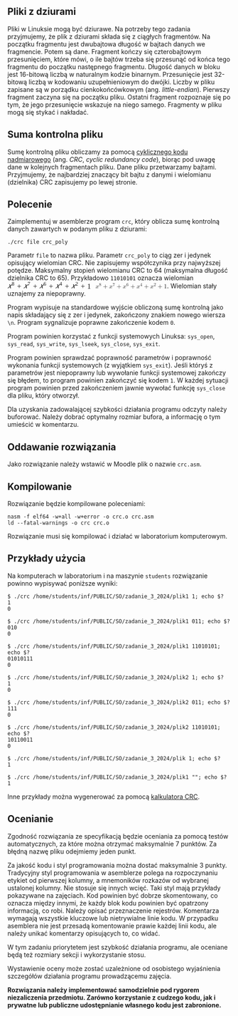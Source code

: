<div class="no-overflow"><span class="filter_mathjaxloader_equation"><span class="nolink"><h2>Pliki z dziurami</h2>

<p>Pliki w Linuksie mogą być dziurawe. Na potrzeby tego zadania przyjmujemy, że
plik z dziurami składa się z ciągłych fragmentów. Na początku fragmentu jest
dwubajtowa długość w bajtach danych we fragmencie. Potem są dane. Fragment
kończy się czterobajtowym przesunięciem, które mówi, o ile bajtów trzeba się
przesunąć od końca tego fragmentu do początku następnego fragmentu. Długość
danych w bloku jest 16-bitową liczbą w naturalnym kodzie binarnym. Przesunięcie
jest 32-bitową liczbą w kodowaniu uzupełnieniowym do dwójki. Liczby w pliku
zapisane są w porządku cienkokońcówkowym (ang. <em>little-endian</em>). Pierwszy
fragment zaczyna się na początku pliku. Ostatni fragment rozpoznaje się po tym,
że jego przesunięcie wskazuje na niego samego. Fragmenty w pliku mogą się
stykać i  nakładać.</p>

<h2>Suma kontrolna pliku</h2>

<p>Sumę kontrolną pliku obliczamy za pomocą
<a href="https://pl.wikipedia.org/wiki/Cykliczny_kod_nadmiarowy">cyklicznego kodu nadmiarowego</a>
(ang. <em>CRC</em>, <em>cyclic redundancy code</em>), biorąc pod uwagę dane w kolejnych
fragmentach pliku. Dane pliku przetwarzamy bajtami. Przyjmujemy, że najbardziej
znaczący bit bajtu z danymi i wielomianu (dzielnika) CRC zapisujemy po lewej
stronie.</p>

<h2>Polecenie</h2>

<p>Zaimplementuj w asemblerze program <code>crc</code>, który oblicza sumę kontrolną danych
zawartych w podanym pliku z dziurami:</p>

<pre><code>./crc file crc_poly
</code></pre>

<p>Parametr <code>file</code> to nazwa pliku. Parametr <code>crc_poly</code> to ciąg zer i jedynek
opisujący wielomian CRC. Nie zapisujemy współczynika przy najwyższej potędze.
Maksymalny stopień wielomianu CRC to 64 (maksymalna długość dzielnika CRC to
65). Przykładowo <code>11010101</code> oznacza wielomian <span class="MathJax_Preview" style="color: inherit;"></span><span class="MathJax" id="MathJax-Element-1-Frame" tabindex="0" style="position: relative;" data-mathml="&lt;math xmlns=&quot;http://www.w3.org/1998/Math/MathML&quot;&gt;&lt;msup&gt;&lt;mi&gt;x&lt;/mi&gt;&lt;mn&gt;8&lt;/mn&gt;&lt;/msup&gt;&lt;mo&gt;+&lt;/mo&gt;&lt;msup&gt;&lt;mi&gt;x&lt;/mi&gt;&lt;mn&gt;7&lt;/mn&gt;&lt;/msup&gt;&lt;mo&gt;+&lt;/mo&gt;&lt;msup&gt;&lt;mi&gt;x&lt;/mi&gt;&lt;mn&gt;6&lt;/mn&gt;&lt;/msup&gt;&lt;mo&gt;+&lt;/mo&gt;&lt;msup&gt;&lt;mi&gt;x&lt;/mi&gt;&lt;mn&gt;4&lt;/mn&gt;&lt;/msup&gt;&lt;mo&gt;+&lt;/mo&gt;&lt;msup&gt;&lt;mi&gt;x&lt;/mi&gt;&lt;mn&gt;2&lt;/mn&gt;&lt;/msup&gt;&lt;mo&gt;+&lt;/mo&gt;&lt;mn&gt;1&lt;/mn&gt;&lt;/math&gt;" role="presentation"><nobr aria-hidden="true"><span class="math" id="MathJax-Span-1" style="width: 14.156em; display: inline-block;"><span style="display: inline-block; position: relative; width: 11.587em; height: 0px; font-size: 122%;"><span style="position: absolute; clip: rect(1.478em, 1011.48em, 2.68em, -999.997em); top: -2.456em; left: 0em;"><span class="mrow" id="MathJax-Span-2"><span class="msubsup" id="MathJax-Span-3"><span style="display: inline-block; position: relative; width: 0.986em; height: 0px;"><span style="position: absolute; clip: rect(3.391em, 1000.5em, 4.156em, -999.997em); top: -3.986em; left: 0em;"><span class="mi" id="MathJax-Span-4" style="font-family: STIXGeneral; font-style: italic;">𝑥</span><span style="display: inline-block; width: 0px; height: 3.992em;"></span></span><span style="position: absolute; top: -4.369em; left: 0.549em;"><span class="mn" id="MathJax-Span-5" style="font-size: 70.7%; font-family: STIXGeneral;">8</span><span style="display: inline-block; width: 0px; height: 3.992em;"></span></span></span></span><span class="mo" id="MathJax-Span-6" style="font-family: STIXGeneral; padding-left: 0.276em;">+</span><span class="msubsup" id="MathJax-Span-7" style="padding-left: 0.276em;"><span style="display: inline-block; position: relative; width: 0.986em; height: 0px;"><span style="position: absolute; clip: rect(3.391em, 1000.5em, 4.156em, -999.997em); top: -3.986em; left: 0em;"><span class="mi" id="MathJax-Span-8" style="font-family: STIXGeneral; font-style: italic;">𝑥</span><span style="display: inline-block; width: 0px; height: 3.992em;"></span></span><span style="position: absolute; top: -4.369em; left: 0.549em;"><span class="mn" id="MathJax-Span-9" style="font-size: 70.7%; font-family: STIXGeneral;">7</span><span style="display: inline-block; width: 0px; height: 3.992em;"></span></span></span></span><span class="mo" id="MathJax-Span-10" style="font-family: STIXGeneral; padding-left: 0.276em;">+</span><span class="msubsup" id="MathJax-Span-11" style="padding-left: 0.276em;"><span style="display: inline-block; position: relative; width: 0.986em; height: 0px;"><span style="position: absolute; clip: rect(3.391em, 1000.5em, 4.156em, -999.997em); top: -3.986em; left: 0em;"><span class="mi" id="MathJax-Span-12" style="font-family: STIXGeneral; font-style: italic;">𝑥</span><span style="display: inline-block; width: 0px; height: 3.992em;"></span></span><span style="position: absolute; top: -4.369em; left: 0.549em;"><span class="mn" id="MathJax-Span-13" style="font-size: 70.7%; font-family: STIXGeneral;">6</span><span style="display: inline-block; width: 0px; height: 3.992em;"></span></span></span></span><span class="mo" id="MathJax-Span-14" style="font-family: STIXGeneral; padding-left: 0.276em;">+</span><span class="msubsup" id="MathJax-Span-15" style="padding-left: 0.276em;"><span style="display: inline-block; position: relative; width: 0.986em; height: 0px;"><span style="position: absolute; clip: rect(3.391em, 1000.5em, 4.156em, -999.997em); top: -3.986em; left: 0em;"><span class="mi" id="MathJax-Span-16" style="font-family: STIXGeneral; font-style: italic;">𝑥</span><span style="display: inline-block; width: 0px; height: 3.992em;"></span></span><span style="position: absolute; top: -4.369em; left: 0.549em;"><span class="mn" id="MathJax-Span-17" style="font-size: 70.7%; font-family: STIXGeneral;">4</span><span style="display: inline-block; width: 0px; height: 3.992em;"></span></span></span></span><span class="mo" id="MathJax-Span-18" style="font-family: STIXGeneral; padding-left: 0.276em;">+</span><span class="msubsup" id="MathJax-Span-19" style="padding-left: 0.276em;"><span style="display: inline-block; position: relative; width: 0.986em; height: 0px;"><span style="position: absolute; clip: rect(3.391em, 1000.5em, 4.156em, -999.997em); top: -3.986em; left: 0em;"><span class="mi" id="MathJax-Span-20" style="font-family: STIXGeneral; font-style: italic;">𝑥</span><span style="display: inline-block; width: 0px; height: 3.992em;"></span></span><span style="position: absolute; top: -4.369em; left: 0.549em;"><span class="mn" id="MathJax-Span-21" style="font-size: 70.7%; font-family: STIXGeneral;">2</span><span style="display: inline-block; width: 0px; height: 3.992em;"></span></span></span></span><span class="mo" id="MathJax-Span-22" style="font-family: STIXGeneral; padding-left: 0.276em;">+</span><span class="mn" id="MathJax-Span-23" style="font-family: STIXGeneral; padding-left: 0.276em;">1</span></span><span style="display: inline-block; width: 0px; height: 2.462em;"></span></span></span><span style="display: inline-block; overflow: hidden; vertical-align: -0.13em; border-left: 0px solid; width: 0px; height: 1.203em;"></span></span></nobr><span class="MJX_Assistive_MathML" role="presentation"><math xmlns="http://www.w3.org/1998/Math/MathML"><msup><mi>x</mi><mn>8</mn></msup><mo>+</mo><msup><mi>x</mi><mn>7</mn></msup><mo>+</mo><msup><mi>x</mi><mn>6</mn></msup><mo>+</mo><msup><mi>x</mi><mn>4</mn></msup><mo>+</mo><msup><mi>x</mi><mn>2</mn></msup><mo>+</mo><mn>1</mn></math></span></span><script type="math/tex" id="MathJax-Element-1">x^8+x^7+x^6+x^4+x^2+1</script>. Wielomian
stały uznajemy za niepoprawny.</p>

<p>Program wypisuje na standardowe wyjście obliczoną sumę kontrolną jako napis
składający się z zer i jedynek, zakończony znakiem nowego wiersza <code>\n</code>. Program
sygnalizuje poprawne zakończenie kodem <code>0</code>.</p>

<p>Program powinien korzystać z funkcji systemowych Linuksa: <code>sys_open</code>,
<code>sys_read</code>, <code>sys_write</code>, <code>sys_lseek</code>, <code>sys_close</code>, <code>sys_exit</code>.</p>

<p>Program powinien sprawdzać poprawność parametrów i poprawność wykonania funkcji
systemowych (z wyjątkiem <code>sys_exit</code>). Jeśli któryś z parametrów jest niepoprawny
lub wywołanie funkcji systemowej zakończy się błędem, to program powinien
zakończyć się kodem <code>1</code>. W każdej sytuacji program powinien przed zakończeniem
jawnie wywołać funkcję <code>sys_close</code> dla pliku, który otworzył.</p>

<p>Dla uzyskania zadowalającej szybkości działania programu odczyty należy
buforować. Należy dobrać optymalny rozmiar bufora, a informację o tym umieścić
w komentarzu.</p>

<h2>Oddawanie rozwiązania</h2>

<p>Jako rozwiązanie należy wstawić w Moodle plik o nazwie <code>crc.asm</code>.</p>

<h2>Kompilowanie</h2>

<p>Rozwiązanie będzie kompilowane poleceniami:</p>

<pre><code>nasm -f elf64 -w+all -w+error -o crc.o crc.asm
ld --fatal-warnings -o crc crc.o
</code></pre>

<p>Rozwiązanie musi się kompilować i działać w laboratorium komputerowym.</p>

<h2>Przykłady użycia</h2>

<p>Na komputerach w laboratorium i na maszynie <code>students</code> rozwiązanie powinno
wypisywać poniższe wyniki:</p>

<pre><code>$ ./crc /home/students/inf/PUBLIC/SO/zadanie_3_2024/plik1 1; echo $?
1
0
</code></pre>

<pre><code>$ ./crc /home/students/inf/PUBLIC/SO/zadanie_3_2024/plik1 011; echo $?
010
0
</code></pre>

<pre><code>$ ./crc /home/students/inf/PUBLIC/SO/zadanie_3_2024/plik1 11010101; echo $?
01010111
0
</code></pre>

<pre><code>$ ./crc /home/students/inf/PUBLIC/SO/zadanie_3_2024/plik2 1; echo $?
1
0
</code></pre>

<pre><code>$ ./crc /home/students/inf/PUBLIC/SO/zadanie_3_2024/plik2 011; echo $?
111
0
</code></pre>

<pre><code>$ ./crc /home/students/inf/PUBLIC/SO/zadanie_3_2024/plik2 11010101; echo $?
10110011
0
</code></pre>

<pre><code>$ ./crc /home/students/inf/PUBLIC/SO/zadanie_3_2024/plik 1; echo $?
1
</code></pre>

<pre><code>$ ./crc /home/students/inf/PUBLIC/SO/zadanie_3_2024/plik1 ""; echo $?
1
</code></pre>

<p>Inne przykłady można wygenerować za pomocą
<a href="https://rndtool.info/CRC-step-by-step-calculator">kalkulatora CRC</a>.</p>

<h2>Ocenianie</h2>

<p>Zgodność rozwiązania ze specyfikacją będzie oceniania za pomocą testów
automatycznych, za które można otrzymać maksymalnie 7 punktów. Za błędną nazwę
pliku odejmiemy jeden punkt.</p>

<p>Za jakość kodu i styl programowania można dostać maksymalnie 3 punkty.
Tradycyjny styl programowania w asemblerze polega na rozpoczynaniu etykiet
od pierwszej kolumny, a mnemoników rozkazów od wybranej ustalonej kolumny.
Nie stosuje się innych wcięć. Taki styl mają przykłady pokazywane na zajęciach.
Kod powinien być dobrze skomentowany, co oznacza między innymi, że każdy blok
kodu powinien być opatrzony informacją, co robi. Należy opisać przeznaczenie
rejestrów. Komentarza wymagają wszystkie kluczowe lub nietrywialne linie kodu.
W przypadku asemblera nie jest przesadą komentowanie prawie każdej linii kodu,
ale należy unikać komentarzy opisujących to, co widać.</p>

<p>W tym zadaniu priorytetem jest szybkość działania programu, ale oceniane będą
też rozmiary sekcji i wykorzystanie stosu.</p>

<p>Wystawienie oceny może zostać uzależnione od osobistego wyjaśnienia szczegółów
działania programu prowadzącemu zajęcia.</p>

<p><strong>Rozwiązania należy implementować samodzielnie pod rygorem niezaliczenia
przedmiotu. Zarówno korzystanie z cudzego kodu, jak i prywatne lub publiczne
udostępnianie własnego kodu jest zabronione.</strong></p>
</span></span></div>
